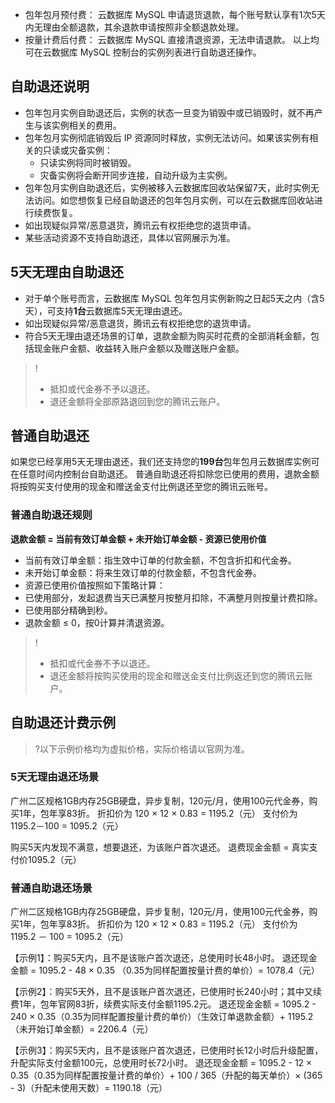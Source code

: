 
- 包年包月预付费： 云数据库 MySQL 申请退货退款，每个账号默认享有1次5天内无理由全额退款，其余退款申请按照非全额退款处理。
- 按量计费后付费： 云数据库 MySQL 直接清退资源，无法申请退款。
以上均可在云数据库 MySQL 控制台的实例列表进行自助退还操作。

## 自助退还说明
- 包年包月实例自助退还后，实例的状态一旦变为销毁中或已销毁时，就不再产生与该实例相关的费用。
- 包年包月实例彻底销毁后 IP 资源同时释放，实例无法访问。如果该实例有相关的只读或灾备实例：
  - 只读实例将同时被销毁。
  - 灾备实例将会断开同步连接，自动升级为主实例。
- 包年包月实例自助退还后，实例被移入云数据库回收站保留7天，此时实例无法访问。如您想恢复已经自助退还的包年包月实例，可以在云数据库回收站进行续费恢复。
- 如出现疑似异常/恶意退货，腾讯云有权拒绝您的退货申请。
- 某些活动资源不支持自助退还，具体以官网展示为准。

## 5天无理由自助退还
- 对于单个账号而言，云数据库 MySQL 包年包月实例新购之日起5天之内（含5天），可支持**1台**云数据库5天无理由退还。
- 如出现疑似异常/恶意退货，腾讯云有权拒绝您的退货申请。
- 符合5天无理由退还场景的订单，退款金额为购买时花费的全部消耗金额，包括现金账户金额、收益转入账户金额以及赠送账户金额。

>!
>- 抵扣或代金券不予以退还。
>- 退还金额将全部原路退回到您的腾讯云账户。

## 普通自助退还
如果您已经享用5天无理由退还，我们还支持您的**199台**包年包月云数据库实例可在任意时间内控制台自助退还。
普通自助退还将扣除您已使用的费用，退款金额将按购买支付使用的现金和赠送金支付比例退还至您的腾讯云账号。

### 普通自助退还规则
**退款金额 = 当前有效订单金额 + 未开始订单金额 - 资源已使用价值**

- 当前有效订单金额：指生效中订单的付款金额，不包含折扣和代金券。
- 未开始订单金额：将来生效订单的付款金额，不包含代金券。
- 资源已使用价值按照如下策略计算：
 - 已使用部分，发起退费当天已满整月按整月扣除，不满整月则按量计费扣除。
 - 已使用部分精确到秒。
 - 退款金额 ≤ 0，按0计算并清退资源。

>!
>- 抵扣或代金券不予以退还。
>- 退还金额将按购买使用的现金和赠送金支付比例返还到您的腾讯云账户。

## 自助退还计费示例
>?以下示例价格均为虚拟价格，实际价格请以官网为准。

### 5天无理由退还场景
广州二区规格1GB内存25GB硬盘，异步复制，120元/月，使用100元代金券，购买1年，包年享83折。
折扣价为 120 × 12 × 0.83 = 1195.2（元）
支付价为 1195.2－100 = 1095.2（元）

购买5天内发现不满意，想要退还，为该账户首次退还。
退费现金金额 = 真实支付价1095.2（元）

### 普通自助退还场景
广州二区规格1GB内存25GB硬盘，异步复制，120元/月，使用100元代金券，购买1年，包年享83折。
折扣价为 120 × 12 × 0.83 = 1195.2（元）
支付价为 1195.2 － 100 = 1095.2（元）

【示例1】：购买5天内，且不是该账户首次退还，总使用时长48小时。
退还现金金额 = 1095.2 - 48 × 0.35 （0.35为同样配置按量计费的单价）= 1078.4（元）

【示例2】：购买5天外，且不是该账户首次退还，已使用时长240小时；其中又续费1年，包年官网83折，续费实际支付金额1195.2元。
退还现金金额 = 1095.2 - 240 × 0.35（0.35为同样配置按量计费的单价）（生效订单退款金额）+ 1195.2（未开始订单金额）= 2206.4（元）

【示例3】：购买5天内，且不是该账户首次退还，已使用时长12小时后升级配置，升配实际支付金额100元，总使用时长72小时。
退还现金金额 = 1095.2 - 12 × 0.35（0.35为同样配置按量计费的单价）+ 100 / 365（升配的每天单价）× (365 - 3)（升配未使用天数）= 1190.18（元）

